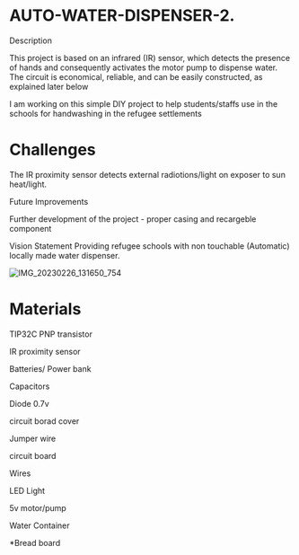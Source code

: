 # AUTO-WATER-DISPENSER-2.

Description

This project is based on an infrared (IR) sensor, which detects the presence of hands and consequently activates the motor pump to dispense water. The circuit is economical, reliable, and can be easily constructed, as explained later below 

I am  working on this simple DIY project to help students/staffs use in the schools for handwashing in the refugee settlements

# Challenges

The IR proximity sensor detects external radiotions/light on exposer to sun heat/light.

Future Improvements

Further development of the project - proper casing and recargeble component 

Vision Statement Providing refugee schools with non touchable (Automatic) locally made water dispenser.

![IMG_20230226_131650_754](https://user-images.githubusercontent.com/56769901/221420333-077cd108-b7df-4013-b142-f64916d36a73.jpg)


# Materials

 TIP32C PNP transistor

 IR proximity sensor

Batteries/ Power bank 

Capacitors

Diode 0.7v

circuit borad cover 

Jumper wire

circuit board 

Wires

LED Light

5v motor/pump

Water Container

*Bread board
